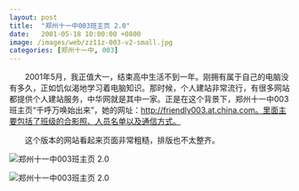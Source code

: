 ```yaml
---
layout: post
title:  "郑州十一中003班主页 2.0"
date:   2001-05-18 10:00:00 +0800
image: /images/web/zz11z-003-v2-small.jpg
categories: [郑州十一中, 003]
---
```


　　2001年5月，我正值大一，结束高中生活不到一年。刚拥有属于自己的电脑没有多久，正如饥似渴地学习着电脑知识。那时候，个人建站非常流行，有很多网站都提供个人建站服务，中华网就是其中一家。正是在这个背景下，郑州十一中003班主页“千呼万唤始出来”，她的网址：http://friendly003.at.china.com。里面主要包括了班级的合影照、人员名单以及通信方式。

　　这个版本的网站看起来页面非常粗糙，排版也不太整齐。

![郑州十一中003班主页 2.0]({{site.baseurl}}/images/web/郑州十一中003班主页V2.png)

![郑州十一中003班主页 2.0]({{site.baseurl}}/images/web/郑州十一中003班主页V2-2.png)



